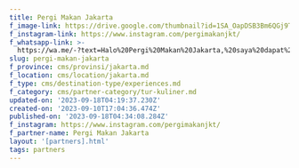 ```yaml
---
title: Pergi Makan Jakarta
f_image-link: https://drive.google.com/thumbnail?id=1SA_OapDSB3Bm6QGj9TQveYIRlpT_iro5
f_instagram-link: https://www.instagram.com/pergimakanjkt/
f_whatsapp-link: >-
  https://wa.me/-?text=Halo%20Pergi%20Makan%20Jakarta,%20saya%20dapat%20info%20dari%20@loocale.id%20dan%20punya%20pertanyaan
slug: pergi-makan-jakarta
f_province: cms/provinsi/jakarta.md
f_location: cms/location/jakarta.md
f_type: cms/destination-type/experiences.md
f_category: cms/partner-category/tur-kuliner.md
updated-on: '2023-09-18T04:19:37.230Z'
created-on: '2023-09-10T17:04:36.474Z'
published-on: '2023-09-18T04:34:08.284Z'
f_instagram: https://www.instagram.com/pergimakanjkt/
f_partner-name: Pergi Makan Jakarta
layout: '[partners].html'
tags: partners
---
```



